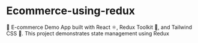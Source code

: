# Ecommerce-using-redux
🛒 E-commerce Demo App built with React ⚛️, Redux Toolkit 🔄, and Tailwind CSS 🎨. This project demonstrates state management using Redux
